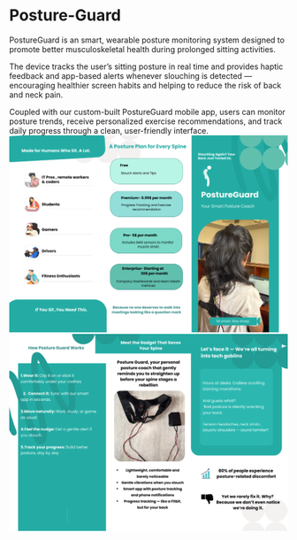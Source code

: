 # Posture-Guard
PostureGuard is an smart, wearable posture monitoring system designed to promote better musculoskeletal health during prolonged sitting activities.

The device tracks the user’s sitting posture in real time and provides haptic feedback and app-based alerts whenever slouching is detected — encouraging healthier screen habits and helping to reduce the risk of back and neck pain.

Coupled with our custom-built PostureGuard mobile app, users can monitor posture trends, receive personalized exercise recommendations, and track daily progress through a clean, user-friendly interface.
![Alt text](images/1.png)
![Alt text](images/2.png)
